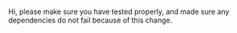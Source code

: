 Hi, please make sure you have tested properly, and made sure any dependencies do not fail because of this change.